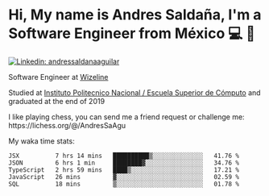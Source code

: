 # Hi, My name is Andres Saldaña, I'm a Software Engineer from México :computer: :boy:

[![Linkedin: andressaldanaaguilar](https://img.shields.io/badge/-andressaldanaaguilar-blue?style=flat-square&logo=Linkedin&logoColor=white&link=https://www.linkedin.com/in/thaianebraga/)](https://www.linkedin.com/in/andressaldanaaguilar)

<p>Software Engineer at <a href="https://www.wizeline.com/">Wizeline</a></p>
<p>Studied at <a href="https://en.wikipedia.org/wiki/ESCOM">Instituto Politecnico Nacional / Escuela Superior de Cómputo</a> and graduated at the end of 2019</p>
<p>I like playing chess, you can send me a friend request or challenge me: https://lichess.org/@/AndresSaAgu</p>

<p> My waka time stats: </p>

<!--START_SECTION:waka-->
```text
JSX          7 hrs 14 mins   ██████████▒░░░░░░░░░░░░░░   41.76 % 
JSON         6 hrs 1 min     ████████▓░░░░░░░░░░░░░░░░   34.76 % 
TypeScript   2 hrs 59 mins   ████▒░░░░░░░░░░░░░░░░░░░░   17.21 % 
JavaScript   26 mins         ▓░░░░░░░░░░░░░░░░░░░░░░░░   02.59 % 
SQL          18 mins         ▒░░░░░░░░░░░░░░░░░░░░░░░░   01.78 % 
```
<!--END_SECTION:waka-->
